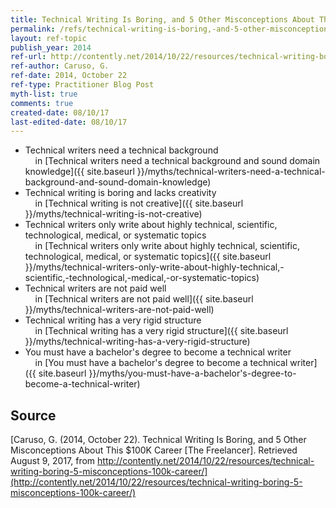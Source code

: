 ```yaml
---
title: Technical Writing Is Boring, and 5 Other Misconceptions About This $100K Career
permalink: /refs/technical-writing-is-boring,-and-5-other-misconceptions-about-this-100k-career
layout: ref-topic
publish_year: 2014
ref-url: http://contently.net/2014/10/22/resources/technical-writing-boring-5-misconceptions-100k-career/
ref-author: Caruso, G.
ref-date: 2014, October 22
ref-type: Practitioner Blog Post
myth-list: true
comments: true
created-date: 08/10/17
last-edited-date: 08/10/17
---
```


* Technical writers need a technical background<br />&nbsp;&nbsp;&nbsp;&nbsp;in [Technical writers need a technical background and sound domain knowledge]({{ site.baseurl }}/myths/technical-writers-need-a-technical-background-and-sound-domain-knowledge)
* Technical writing is boring and lacks creativity<br />&nbsp;&nbsp;&nbsp;&nbsp;in [Technical writing is not creative]({{ site.baseurl }}/myths/technical-writing-is-not-creative)
* Technical writers only write about highly technical, scientific, technological, medical, or systematic topics<br />&nbsp;&nbsp;&nbsp;&nbsp;in [Technical writers only write about highly technical, scientific, technological, medical, or systematic topics]({{ site.baseurl }}/myths/technical-writers-only-write-about-highly-technical,-scientific,-technological,-medical,-or-systematic-topics)
* Technical writers are not paid well<br />&nbsp;&nbsp;&nbsp;&nbsp;in [Technical writers are not paid well]({{ site.baseurl }}/myths/technical-writers-are-not-paid-well)
* Technical writing has a very rigid structure<br />&nbsp;&nbsp;&nbsp;&nbsp;in [Technical writing has a very rigid structure]({{ site.baseurl }}/myths/technical-writing-has-a-very-rigid-structure)
* You must have a bachelor's degree to become a technical writer<br />&nbsp;&nbsp;&nbsp;&nbsp;in [You must have a bachelor's degree to become a technical writer]({{ site.baseurl }}/myths/you-must-have-a-bachelor's-degree-to-become-a-technical-writer)

## Source

[Caruso, G. (2014, October 22). Technical Writing Is Boring, and 5 Other Misconceptions About This $100K Career [The Freelancer]. Retrieved August 9, 2017, from http://contently.net/2014/10/22/resources/technical-writing-boring-5-misconceptions-100k-career/](http://contently.net/2014/10/22/resources/technical-writing-boring-5-misconceptions-100k-career/)
